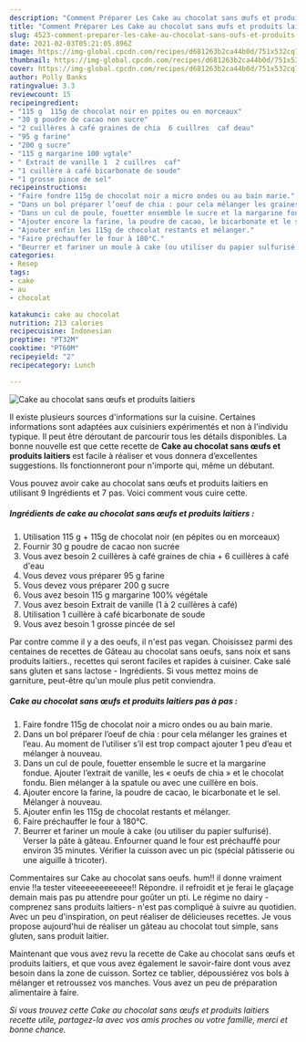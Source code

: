 ```yaml
---
description: "Comment Préparer Les Cake au chocolat sans œufs et produits laitiers"
title: "Comment Préparer Les Cake au chocolat sans œufs et produits laitiers"
slug: 4523-comment-preparer-les-cake-au-chocolat-sans-oufs-et-produits-laitiers
date: 2021-02-03T05:21:05.896Z
image: https://img-global.cpcdn.com/recipes/d681263b2ca44b0d/751x532cq70/cake-au-chocolat-sans-oeufs-et-produits-laitiers-photo-principale-de-la-recette.jpg
thumbnail: https://img-global.cpcdn.com/recipes/d681263b2ca44b0d/751x532cq70/cake-au-chocolat-sans-oeufs-et-produits-laitiers-photo-principale-de-la-recette.jpg
cover: https://img-global.cpcdn.com/recipes/d681263b2ca44b0d/751x532cq70/cake-au-chocolat-sans-oeufs-et-produits-laitiers-photo-principale-de-la-recette.jpg
author: Polly Banks
ratingvalue: 3.3
reviewcount: 15
recipeingredient:
- "115 g  115g de chocolat noir en ppites ou en morceaux"
- "30 g poudre de cacao non sucre"
- "2 cuillères à café graines de chia  6 cuillres  caf deau"
- "95 g farine"
- "200 g sucre"
- "115 g margarine 100 vgtale"
- " Extrait de vanille 1  2 cuillres  caf"
- "1 cuillère à café bicarbonate de soude"
- "1 grosse pince de sel"
recipeinstructions:
- "Faire fondre 115g de chocolat noir a micro ondes ou au bain marie."
- "Dans un bol préparer l’oeuf de chia : pour cela mélanger les graines et l’eau. Au moment de l’utiliser s’il est trop compact ajouter 1 peu d’eau et mélanger à nouveau."
- "Dans un cul de poule, fouetter ensemble le sucre et la margarine fondue. Ajouter l’extrait de vanille, les « oeufs de chia » et le chocolat fondu. Bien mélanger à la spatule ou avec une cuillère en bois."
- "Ajouter encore la farine, la poudre de cacao, le bicarbonate et le sel. Mélanger à nouveau."
- "Ajouter enfin les 115g de chocolat restants et mélanger."
- "Faire préchauffer le four à 180°C."
- "Beurrer et fariner un moule à cake (ou utiliser du papier sulfurisé). Verser la pâte à gâteau. Enfourner quand le four est préchauffé pour environ 35 minutes. Vérifier la cuisson avec un pic (spécial pâtisserie ou une aiguille à tricoter)."
categories:
- Resep
tags:
- cake
- au
- chocolat

katakunci: cake au chocolat 
nutrition: 213 calories
recipecuisine: Indonesian
preptime: "PT32M"
cooktime: "PT60M"
recipeyield: "2"
recipecategory: Lunch

---
```



![Cake au chocolat sans œufs et produits laitiers](https://img-global.cpcdn.com/recipes/d681263b2ca44b0d/751x532cq70/cake-au-chocolat-sans-oeufs-et-produits-laitiers-photo-principale-de-la-recette.jpg)

Il existe plusieurs sources d'informations sur la cuisine. Certaines informations sont adaptées aux cuisiniers expérimentés et non à l'individu typique. Il peut être déroutant de parcourir tous les détails disponibles. La bonne nouvelle est que cette recette de <strong> Cake au chocolat sans œufs et produits laitiers </strong> est facile à réaliser et vous donnera d’excellentes suggestions. Ils fonctionneront pour n'importe qui, même un débutant.

<!--inarticleads1-->

Vous pouvez avoir cake au chocolat sans œufs et produits laitiers en utilisant 9 Ingrédients et 7 pas. Voici comment vous cuire cette.

##### Ingrédients de cake au chocolat sans œufs et produits laitiers :

1. Utilisation 115 g + 115g de chocolat noir (en pépites ou en morceaux)
1. Fournir 30 g poudre de cacao non sucrée
1. Vous avez besoin 2 cuillères à café graines de chia + 6 cuillères à café d&#39;eau
1. Vous devez vous préparer 95 g farine
1. Vous devez vous préparer 200 g sucre
1. Vous avez besoin 115 g margarine 100% végétale
1. Vous avez besoin  Extrait de vanille (1 à 2 cuillères à café)
1. Utilisation 1 cuillère à café bicarbonate de soude
1. Vous avez besoin 1 grosse pincée de sel


Par contre comme il y a des oeufs, il n&#39;est pas vegan. Choisissez parmi des centaines de recettes de Gâteau au chocolat sans oeufs, sans noix et sans produits laitiers., recettes qui seront faciles et rapides à cuisiner. Cake salé sans gluten et sans lactose - Ingrédients. Si vous mettez moins de garniture, peut-être qu&#39;un moule plus petit conviendra. 

<!--inarticleads2-->

##### Cake au chocolat sans œufs et produits laitiers pas à pas :

1. Faire fondre 115g de chocolat noir a micro ondes ou au bain marie.
1. Dans un bol préparer l’oeuf de chia : pour cela mélanger les graines et l’eau. Au moment de l’utiliser s’il est trop compact ajouter 1 peu d’eau et mélanger à nouveau.
1. Dans un cul de poule, fouetter ensemble le sucre et la margarine fondue. Ajouter l’extrait de vanille, les « oeufs de chia » et le chocolat fondu. Bien mélanger à la spatule ou avec une cuillère en bois.
1. Ajouter encore la farine, la poudre de cacao, le bicarbonate et le sel. Mélanger à nouveau.
1. Ajouter enfin les 115g de chocolat restants et mélanger.
1. Faire préchauffer le four à 180°C.
1. Beurrer et fariner un moule à cake (ou utiliser du papier sulfurisé). Verser la pâte à gâteau. Enfourner quand le four est préchauffé pour environ 35 minutes. Vérifier la cuisson avec un pic (spécial pâtisserie ou une aiguille à tricoter).


Commentaires sur Cake au chocolat sans oeufs. hum!! il donne vraiment envie !!a tester viteeeeeeeeeeee!! Répondre. il refroidit et je ferai le glaçage demain mais pas pu attendre pour goûter un pti. Le régime no dairy -comprenez sans produits laitiers- n&#39;est pas compliqué à suivre au quotidien. Avec un peu d&#39;inspiration, on peut réaliser de délicieuses recettes. Je vous propose aujourd&#39;hui de réaliser un gâteau au chocolat tout simple, sans gluten, sans produit laitier. 

<!--inarticleads1-->

<p>
Maintenant que vous avez revu la recette de Cake au chocolat sans œufs et produits laitiers, et que vous avez également le savoir-faire dont vous avez besoin dans la zone de cuisson. Sortez ce tablier, dépoussiérez vos bols à mélanger et retroussez vos manches. Vous avez un peu de préparation alimentaire à faire.
</p>

<p>
<i>Si vous trouvez cette Cake au chocolat sans œufs et produits laitiers recette utile, partagez-la avec vos amis proches ou votre famille, merci et bonne chance.</i>
</p>
